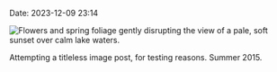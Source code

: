 Date: 2023-12-09 23:14

<div class="image-container">
<img alt="Flowers and spring foliage gently disrupting the view of a pale, soft sunset over calm lake waters." src="https://cdn.some.pics/laurel/65755692a9ffc.jpg">
</div>

Attempting a titleless image post, for testing reasons. Summer 2015.